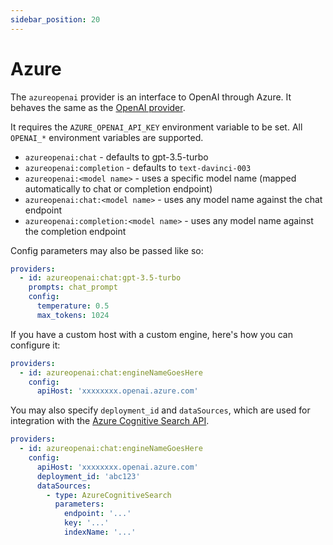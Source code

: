 ```yaml
---
sidebar_position: 20
---
```


# Azure

The `azureopenai` provider is an interface to OpenAI through Azure. It behaves the same as the [OpenAI provider](/docs/providers/openai).

It requires the `AZURE_OPENAI_API_KEY` environment variable to be set. All `OPENAI_*` environment variables are supported.

- `azureopenai:chat` - defaults to gpt-3.5-turbo
- `azureopenai:completion` - defaults to `text-davinci-003`
- `azureopenai:<model name>` - uses a specific model name (mapped automatically to chat or completion endpoint)
- `azureopenai:chat:<model name>` - uses any model name against the chat endpoint
- `azureopenai:completion:<model name>` - uses any model name against the completion endpoint

Config parameters may also be passed like so:

```yaml
providers:
  - id: azureopenai:chat:gpt-3.5-turbo
    prompts: chat_prompt
    config:
      temperature: 0.5
      max_tokens: 1024
```

If you have a custom host with a custom engine, here's how you can configure it:

```yaml
providers:
  - id: azureopenai:chat:engineNameGoesHere
    config:
      apiHost: 'xxxxxxxx.openai.azure.com'
```

You may also specify `deployment_id` and `dataSources`, which are used for integration with the [Azure Cognitive Search API](https://learn.microsoft.com/en-us/azure/ai-services/openai/concepts/use-your-data#conversation-history-for-better-results).

```yaml
providers:
  - id: azureopenai:chat:engineNameGoesHere
    config:
      apiHost: 'xxxxxxxx.openai.azure.com'
      deployment_id: 'abc123'
      dataSources:
        - type: AzureCognitiveSearch
          parameters:
            endpoint: '...'
            key: '...'
            indexName: '...'
```
